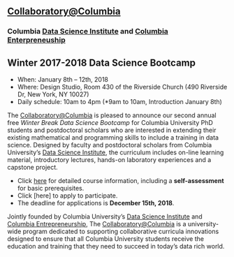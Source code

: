 ## [Collaboratory@Columbia](http://collaboratory.columbia.edu/)
### Columbia [Data Science Institute](http://datascience.columbia.edu/) and [Columbia Enterpreneuship](http://entrepreneurship.columbia.edu/)
## Winter 2017-2018 Data Science Bootcamp
- When: January 8th – 12th, 2018
- Where: Design Studio, Room 430 of the Riverside Church (490 Riverside Dr, New York, NY 10027)- Daily schedule: 10am to 4pm (*9am to 10am, Introduction January 8th) The [Collaboratory@Columbia](http://collaboratory.columbia.edu/) is pleased to announce our second annual free *Winter Break Data Science Bootcamp* for Columbia University PhD students and postdoctoral scholars who are interested in extending their existing mathematical and programming skills to include a training in data science. Designed by faculty and postdoctoral scholars from Columbia University’s [Data Science Institute](http://datascience.columbia.edu/), the curriculum includes on-line learning material, introductory lectures, hands-on laboratory experiences and a capstone project. 

- Click [here](Bootcamp-materials/) for detailed course information, including a **self-assessment** for basic prerequisites. 
- Click [here] to apply to participate. 
- The deadline for applications is **December 15th, 2018**.  Jointly founded by Columbia University’s [Data Science Institute](http://datascience.columbia.edu/) and [Columbia Entrepreneurship](http://entrepreneurship.columbia.edu/), The [Collaboratory@Columbia](http://collaboratory.columbia.edu/) is a university-wide program dedicated to supporting collaborative curricula innovations designed to ensure that all Columbia University students receive the education and training that they need to succeed in today’s data rich world. 